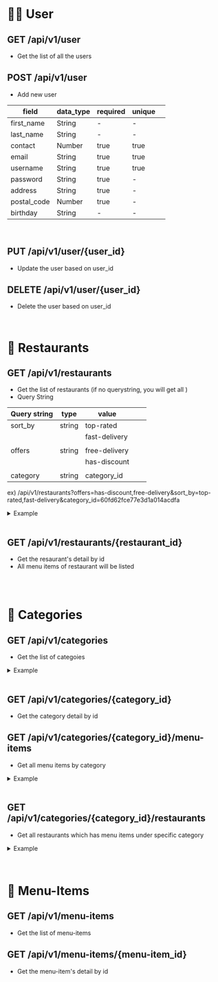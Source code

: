 # 👦🏻 User

## <strong>GET</strong> /api/v1/user

- Get the list of all the users

## <strong>POST</strong> /api/v1/user

- Add new user

| field       | data_type | required | unique |     |
| ----------- | --------- | -------- | ------ | --- |
| first_name  | String    | -        | -      |
| last_name   | String    | -        | -      |     |
| contact     | Number    | true     | true   |
| email       | String    | true     | true   |
| username    | String    | true     | true   |     |
| password    | String    | true     | -      |
| address     | String    | true     | -      |     |
| postal_code | Number    | true     | -      |     |
| birthday    | String    | -        | -      |     |

<br>

## <strong>PUT</strong> /api/v1/user/{user_id}

- Update the user based on user_id

## <strong>DELETE</strong> /api/v1/user/{user_id}

- Delete the user based on user_id

  <br>

# 🍿 Restaurants

## <strong>GET</strong> /api/v1/restaurants

- Get the list of restaurants (if no querystring, you will get all )
- Query String

| Query string | type   | value         |     |     |
| ------------ | ------ | ------------- | --- | --- |
| sort_by      | string | top-rated     |     |     |
|              |        | fast-delivery |     |     |
|              |        |               |     |     |
| offers       | string | free-delivery |     |     |
|              |        | has-discount  |     |     |
|              |        |               |     |     |
| category     | string | category_id   |     |     |

ex) /api/v1/restaurants?offers=has-discount,free-delivery&sort_by=top-rated,fast-delivery&category_id=60fd62fce77e3d1a014acdfa

<details>
<summary>Example</summary>

```json
{
  "status": "success",
  "data": {
    "restaurants": [
      {
        "_id": "60fe45dc3894b41c1818b052",
        "kor_name": "눈사람",
        "name": "Nunsaram Korean Dessert Cafe",
        "location": {
          "coordinates": [1.3360772207655727, 103.74262653835285],
          "type": "Point",
          "address": "#04-37, 3 Gateway Dr, K4 Westgate, Singapore ",
          "postal_code": "608532"
        },
        "ratingAverage": 4.6,
        "ratingQuantity": 25,
        "preparation_time": 20,
        "image_cover": "https://images.unsplash.com/photo-1486427944299-d1955d23e34d?ixid=MnwxMjA3fDB8MHxwaG90by1wYWdlfHx8fGVufDB8fHx8&ixlib=rb-1.2.1&auto=format&fit=crop&w=2550&q=80",
        "slug": "nunsaram-korean-dessert-cafe"
      },
      {
        "_id": "60fe45a93894b41c1818b050",
        "kor_name": "아이스 랩",
        "name": "Ice Lab",
        "location": {
          "coordinates": [1.302175584803254, 103.85554589973295],
          "type": "Point",
          "address": "164 Rochor Rd, Bugis Village, Singapore ",
          "postal_code": "188439"
        },
        "ratingAverage": 4.2,
        "ratingQuantity": 46,
        "preparation_time": 20,
        "image_cover": "https://images.unsplash.com/photo-1595275320712-24b6f2b0a984?ixid=MnwxMjA3fDB8MHxwaG90by1wYWdlfHx8fGVufDB8fHx8&ixlib=rb-1.2.1&auto=format&fit=crop&w=2550&q=80",
        "slug": "ice-lab"
      }
    ]
  },
  "total_results": 2
}
```

</details>

<br>

## <strong>GET</strong> /api/v1/restaurants/{restaurant_id}

- Get the resaurant's detail by id
- All menu items of restaurant will be listed

<br>
<br>

# 🍉 Categories

## <strong> GET </strong> /api/v1/categories

- Get the list of categoies

<details>
<summary>Example</summary>

```json
{
    "status": "success",
    "data": {
        "categories": [
            {
                "_id": "60fd61685379eb199c9f178b",
                "category_name": "Korean-Chinese",
                "slug": "korean-chinese",
                "__v": 0
            },
            {
                "_id": "60fd62cbe77e3d1a014acdec",
                "category_name": "Seafood",
                "slug": "seafood",
                "__v": 0
            },...
          ]
    }
}
```

</details>
<br>

## <strong>GET</strong> /api/v1/categories/{category_id}

- Get the category detail by id
  <br>

## <strong>GET</strong> /api/v1/categories/{category_id}/menu-items

- Get all menu items by category

<details>
<summary>Example</summary>

```json
{
  "status": "success",
  "category": {
    "_id": "60fd61685379eb199c9f178b",
    "category_name": "Korean-Chinese"
  },
  "menuItems": [
    {
      "_id": "60fe727aa63b9a2bfc8baa4e",
      "kor_name": "Jjamppong",
      "name": "Seafood noodle",
      "restaurant_id": "60fe44403731471b031b10c8",
      "price": 15,
      "item_img": "https://recipe1.ezmember.co.kr/cache/recipe/2017/10/22/aaeb2a235b89ac305ba919e33da2e6331.jpg",
      "description": "Chinese style with vegetables & seafood noodles"
    }
  ]
}
```

</details>
<br>

## <strong>GET</strong> /api/v1/categories/{category_id}/restaurants

- Get all restaurants which has menu items under specific category

<details>
<summary>Example</summary>

```json
{
  "status": "success",
  "category": {
    "_id": "60fd61685379eb199c9f178b",
    "category_name": "Korean-Chinese"
  },
  "restaurants": [
    {
      "_id": "60fe476f3894b41c1818b061",
      "numMenuItems": 3,
      "restaurant": [
        {
          "_id": "60fe476f3894b41c1818b061",
          "name": "Sunny Korean",
          "image_cover": "https://images.unsplash.com/photo-1498654896293-37aacf113fd9?ixid=MnwxMjA3fDB8MHxwaG90by1wYWdlfHx8fGVufDB8fHx8&ixlib=rb-1.2.1&auto=format&fit=crop&w=2550&q=80",
          "preparation_time": 30,
          "ratingAverage": 4.1,
          "ratingQuantity": 28
        }
      ]
    },
    {
      "_id": "60fe44b63731471b031b10ca",
      "numMenuItems": 8,
      "restaurant": [
        {
          "_id": "60fe44b63731471b031b10ca",
          "name": "O.BBa Jjajang",
          "image_cover": "https://images.unsplash.com/photo-1583032015879-e5022cb87c3b?ixid=MnwxMjA3fDB8MHxwaG90by1wYWdlfHx8fGVufDB8fHx8&ixlib=rb-1.2.1&auto=format&fit=crop&w=2550&q=80",
          "preparation_time": 30,
          "ratingAverage": 4.8,
          "ratingQuantity": 163
        }
      ]
    },
    {
      "_id": "60fe44403731471b031b10c8",
      "numMenuItems": 11,
      "restaurant": [
        {
          "_id": "60fe44403731471b031b10c8",
          "name": "Itaewon Jjajang",
          "image_cover": "https://images.unsplash.com/photo-1590437084089-9f5ae1500176?ixid=MnwxMjA3fDB8MHxwaG90by1wYWdlfHx8fGVufDB8fHx8&ixlib=rb-1.2.1&auto=format&fit=crop&w=2550&q=80",
          "preparation_time": 25,
          "ratingAverage": 4.5,
          "ratingQuantity": 100
        }
      ]
    }
  ],
  "total_results": 3
}
```

</details>

<br>
<br>

# 🍺 Menu-Items

## <strong>GET</strong> /api/v1/menu-items

- Get the list of menu-items

## <strong>GET</strong> /api/v1/menu-items/{menu-item_id}

- Get the menu-item's detail by id
